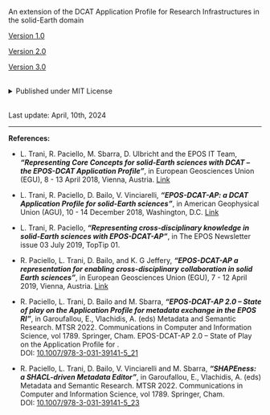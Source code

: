 <!-- Lightweight client-side loader that feature-detects and load polyfills only when necessary -->
<script src="https://cdn.jsdelivr.net/npm/@webcomponents/webcomponentsjs@2/webcomponents-loader.min.js"></script>

<!-- Load the element definition -->
<script type="module" src="https://cdn.jsdelivr.net/gh/zerodevx/zero-md@1/src/zero-md.min.js"></script>

An extension of the DCAT Application Profile for Research Infrastructures in the solid-Earth domain

<a href="https://github.com/epos-eu/EPOS-DCAT-AP/tree/EPOS-DCAT-AP-shapes">Version 1.0</a>

<a href="https://epos-eu.github.io/EPOS-DCAT-AP/v2/">Version 2.0</a>

<a href="https://epos-eu.github.io/EPOS-DCAT-AP/v3/">Version 3.0</a>

<!--<a href="https://epos-eu.github.io/EPOS-DCAT-AP/facets/">Facets</a>-->
<br>

<details>
  <summary>
    Published under MIT License
  </summary>
  <p>
    <br>
    <i><zero-md src="https://epos-eu.github.io/EPOS-DCAT-AP/LICENSE"></zero-md></i>
  </p>
</details>
<br>


Last update: April, 10th, 2024
<br>
<hr>
<b>References:</b>

- L. Trani, R. Paciello, M. Sbarra, D. Ulbricht and the EPOS IT Team, *<b>“Representing Core Concepts for solid-Earth sciences with DCAT – the EPOS-DCAT Application Profile”</b>*, in European Geosciences Union (EGU), 8 - 13 April 2018, Vienna, Austria.
<a href="https://www.researchgate.net/publication/326782859_Representing_Core_Concepts_for_solid-Earth_sciences_with_DCAT_-_the_EPOS-DCAT_Application_Profile" target="_blank">Link</a>

- L. Trani, R. Paciello, D. Bailo, V. Vinciarelli, *<b>“EPOS-DCAT-AP: a DCAT Application Profile for solid-Earth sciences”</b>*, in American Geophysical Union (AGU), 10 - 14 December 2018, Washington, D.C. <a href="https://agu.confex.com/agu/fm18/meetingapp.cgi/Paper/430197" target="_blank">Link</a>

- L. Trani, R. Paciello, *<b>“Representing cross-disciplinary knowledge in solid-Earth sciences with EPOS-DCAT-AP”</b>*, in The EPOS Newsletter issue 03 July 2019, TopTip 01.

- R. Paciello, L. Trani, D. Bailo, and K. G Jeffery, *<b>“EPOS-DCAT-AP a representation for enabling cross-disciplinary collaboration in solid Earth sciences”</b>*, in European Geosciences Union (EGU), 7 - 12 April 2019, Vienna, Austria. <a href="https://meetingorganizer.copernicus.org/EGU2019/EGU2019-15933.pdf" target="_blank">
Link</a>
- R. Paciello, L. Trani, D. Bailo and M. Sbarra, *<b>“EPOS-DCAT-AP 2.0 – State of play on the Application Profile for metadata exchange in the EPOS RI”</b>*, in Garoufallou, E., Vlachidis, A. (eds) Metadata and Semantic Research. MTSR 2022. Communications in Computer and Information Science, vol 1789. Springer, Cham. EPOS-DCAT-AP 2.0 – State of Play on the Application Profile for .<br> DOI: <a href="http://dx.doi.org/10.1007/978-3-031-39141-5_21" target="_blank">10.1007/978-3-031-39141-5_21</a>

- R. Paciello, L. Trani, D. Bailo, V. Vinciarelli and M. Sbarra, *<b>“SHAPEness: a SHACL-driven Metadata Editor”</b>*, in Garoufallou, E., Vlachidis, A. (eds) Metadata and Semantic Research. MTSR 2022. Communications in Computer and Information Science, vol 1789. Springer, Cham. <br>DOI: <a href="http://dx.doi.org/10.1007/978-3-031-39141-5_23" target="_blank">10.1007/978-3-031-39141-5_23</a>
